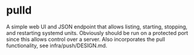 pulld
=====

A simple web UI and JSON endpoint that allows listing, starting,
stopping, and restarting systemd units. Obviously should be run
on a protected port since this allows control over a server. Also
incorporates the pull functionality, see infra/push/DESIGN.md.

